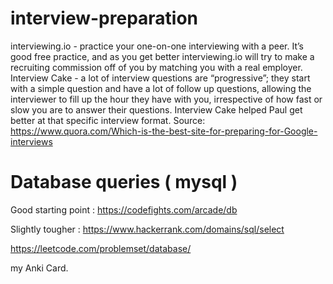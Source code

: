 # interview-preparation

interviewing.io - practice your one-on-one interviewing with a peer. It’s good free practice, and as you get better interviewing.io will try to make a recruiting commission off of you by matching you with a real employer.
Interview Cake - a lot of interview questions are “progressive”; they start with a simple question and have a lot of follow up questions, allowing the interviewer to fill up the hour they have with you, irrespective of how fast or slow you are to answer their questions. Interview Cake helped Paul get better at that specific interview format.
Source: https://www.quora.com/Which-is-the-best-site-for-preparing-for-Google-interviews


# Database queries ( mysql )

  Good starting point : https://codefights.com/arcade/db
  
  Slightly tougher : https://www.hackerrank.com/domains/sql/select
  
  https://leetcode.com/problemset/database/
  
  my Anki Card.
